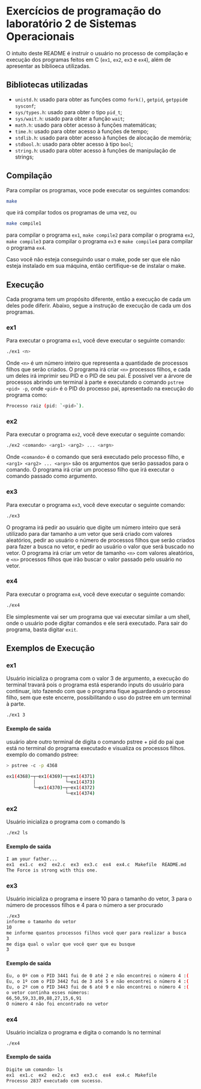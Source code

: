 # Exercícios de programação do laboratório 2 de Sistemas Operacionais
O intuito deste README é instruir o usuário no processo de compilação e execução dos programas feitos em C (`ex1`, `ex2`, `ex3` e `ex4`), além de apresentar as biblioeca utilizadas.

## Bibliotecas utilizadas
- `unistd.h`: usado para obter as funções como `fork()`, `getpid`, `getppid`e `sysconf`;
- `sys/types.h`: usado para obter o tipo `pid_t`;
- `sys/wait.h`: usado para obter a função `wait`;
- `math.h`: usado para obter acesso à funções matemáticas;
- `time.h`: usado para obter acesso à funções de tempo;
- `stdlib.h`: usado para obter acesso à funções de alocação de memória;
- `stdbool.h`: usado para obter acesso à tipo `bool`;
- `string.h`: usado para obter acesso à funções de manipulação de strings;

## Compilação
Para compilar os programas, voce pode executar os seguintes comandos:
```bash
make
```
que irá compilar todos os programas de uma vez, ou
```bash
make compile1
```
para compilar o programa `ex1`, `make compile2` para compilar o programa `ex2`, `make compile3` para compilar o programa `ex3` e `make compile4` para compilar o programa `ex4`.

Caso você não esteja conseguindo usar o make, pode ser que ele não esteja instalado em sua máquina, então certifique-se de instalar o make.

## Execução
Cada programa tem um propósito diferente, então a execução de cada um deles pode diferir. Abaixo, segue a instrução de execução de cada um dos programas.

### ex1
Para executar o programa `ex1`, você deve executar o seguinte comando:
```bash
./ex1 <n>
```
Onde `<n>` é um número inteiro que representa a quantidade de processos filhos que serão criados. O programa irá criar `<n>` processos filhos, e cada um deles irá imprimir seu PID e o PID de seu pai. É possível ver a árvore de processos abrindo um terminal à parte e executando o comando `pstree <pid> -p`, onde `<pid>` é o PID do processo pai, apresentado na execução do programa como:
```bash
Processo raiz (pid: `<pid>`).
```

### ex2
Para executar o programa `ex2`, você deve executar o seguinte comando:
```bash
./ex2 <comando> <arg1> <arg2> ... <argn>
```
Onde `<comando>` é o comando que será executado pelo processo filho, e `<arg1> <arg2> ... <argn>` são os argumentos que serão passados para o comando. O programa irá criar um processo filho que irá executar o comando passado como argumento.

### ex3
Para executar o programa `ex3`, você deve executar o seguinte comando:
```bash
./ex3
```
O programa irá pedir ao usuário que digite um número inteiro que será utilizado para dar tamanho a um vetor que será criado com valores aleatórios, pedir ao usuário o número de processos filhos que serão criados para fazer a busca no vetor, e pedir ao usuário o valor que será buscado no vetor. O programa irá criar um vetor de tamanho `<n>` com valores aleatórios, e `<n>` processos filhos que irão buscar o valor passado pelo usuário no vetor.

### ex4
Para executar o programa `ex4`, você deve executar o seguinte comando:
```bash
./ex4
```
Ele simplesmente vai ser um programa que vai executar similar a um shell, onde o usuário pode digitar comandos e ele será executado. Para sair do programa, basta digitar `exit`.

## Exemplos de Execução

### ex1

Usuário inicializa o programa com o valor 3 de argumento, a execução do terminal travará pois o programa está esperando inputs do usuário para continuar, isto fazendo com que o programa fique aguardando o processo filho, sem que este encerre, possibilitando o uso do pstree em um terminal à parte.

```bash
./ex1 3
```

#### Exemplo de saída
usuário abre outro terminal de digita o comando pstree + pid do pai que está no terminal do programa executado e visualiza os processos filhos.
exemplo do comando pstree:
```bash
> pstree -c -p 4368 

ex1(4368)─┬─ex1(4369)─┬─ex1(4371)
          │           └─ex1(4373)
          └─ex1(4370)─┬─ex1(4372)
                      └─ex1(4374)
```
### ex2
Usuário inicializa o programa com o comando ls
```bash
./ex2 ls
```
#### Exemplo de saída
```bash
I am your father...
ex1  ex1.c  ex2  ex2.c  ex3  ex3.c  ex4  ex4.c  Makefile  README.md
The Force is strong with this one.
```

### ex3
Usuário inicializa o programa e insere 10 para o tamanho do vetor, 3 para o número de processos filhos e 4 para o número a ser procurado

```bash
./ex3 
informe o tamanho do vetor
10
me informe quantos processos filhos você quer para realizar a busca
3
me diga qual o valor que você quer que eu busque
3
```
#### Exemplo de saída
```bash
Eu, o 0º com o PID 3441 fui de 0 até 2 e não encontrei o número 4 :(
Eu, o 1º com o PID 3442 fui de 3 até 5 e não encontrei o número 4 :(
Eu, o 2º com o PID 3443 fui de 6 até 9 e não encontrei o número 4 :(
o vetor continha esses números:
66,50,59,33,89,88,27,15,6,91
O número 4 não foi encontrado no vetor
```
### ex4
Usuário incializa o programa e digita o comando ls no terminal
```bash
./ex4
```
#### Exemplo de saída
```bash
Digite um comando> ls
ex1  ex1.c  ex2  ex2.c  ex3  ex3.c  ex4  ex4.c  Makefile
Processo 2837 executado com sucesso.
```